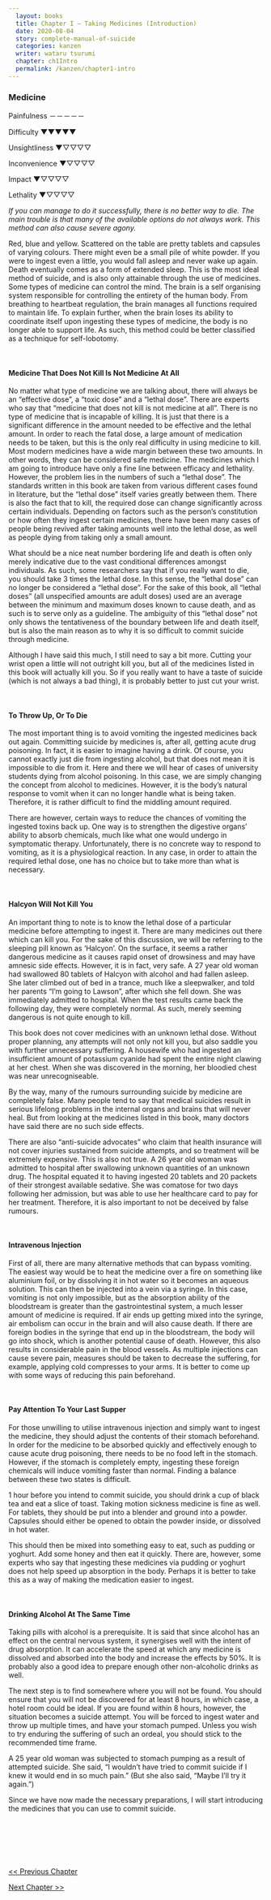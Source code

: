 ```yaml
---
  layout: books
  title: Chapter I — Taking Medicines (Introduction)
  date: 2020-08-04
  story: complete-manual-of-suicide
  categories: kanzen
  writer: wataru tsurumi
  chapter: ch1Intro
  permalink: /kanzen/chapter1-intro
---
```

### Medicine
Painfulness －－－－－

Difficulty ▼▼▼▼▼

Unsightliness ▼▽▽▽▽

Inconvenience ▼▽▽▽▽

Impact ▼▽▽▽▽

Lethality  ▼▽▽▽▽

<div class="smalltext"><i>If you can manage to do it successfully, there is no better way to die. The main trouble is that many of the available options do not always work. This method can also cause severe agony.</i></div>

Red, blue and yellow. Scattered on the table are pretty tablets and capsules of varying colours. There might even be a small pile of white powder. If you were to ingest even a little, you would fall asleep and never wake up again. Death eventually comes as a form of extended sleep. This is the most ideal method of suicide, and is also only attainable through the use of medicines.
Some types of medicine can control the mind. The brain is a self organising system responsible for controlling the entirety of the human body. From breathing to heartbeat regulation, the brain manages all functions required to maintain life. To explain further, when the brain loses its ability to coordinate itself upon ingesting these types of medicine, the body is no longer able to support life. As such, this method could be better classified as a technique for self-lobotomy.
<p>&nbsp;</p>

#### Medicine That Does Not Kill Is Not Medicine At All
No matter what type of medicine we are talking about, there will always be an “effective dose”, a “toxic dose” and a “lethal dose”. There are experts who say that “medicine that does not kill is not medicine at all”. There is no type of medicine that is incapable of killing. It is just that there is a significant difference in the amount needed to be effective and the lethal amount. In order to reach the fatal dose, a large amount of medication needs to be taken, but this is the only real difficulty in using medicine to kill. Most modern medicines have a wide margin between these two amounts. In other words, they can be considered safe medicine. The medicines which I am going to introduce have only a fine line between efficacy and lethality.
However, the problem lies in the numbers of such a “lethal dose”. The standards written in this book are taken from various different cases found in literature, but the “lethal dose” itself varies greatly between them. There is also the fact that to kill, the required dose can change significantly across certain individuals. Depending on factors such as the person’s constitution or how often they ingest certain medicines, there have been many cases of people being revived after taking amounts well into the lethal dose, as well as people dying from taking only a small amount.

What should be a nice neat number bordering life and death is often only merely indicative due to the vast conditional differences amongst individuals. As such, some researchers say that if you really want to die, you should take 3 times the lethal dose. In this sense, the “lethal dose” can no longer be considered a “lethal dose”. For the sake of this book, all “lethal doses” (all unspecified amounts are adult doses) used are an average between the minimum and maximum doses known to cause death, and as such is to serve only as a guideline. The ambiguity of this “lethal dose” not only shows the tentativeness of the boundary between life and death itself, but is also the main reason as to why it is so difficult to commit suicide through medicine.

Although I have said this much, I still need to say a bit more. Cutting your wrist open a little will not outright kill you, but all of the medicines listed in this book will actually kill you. So if you really want to have a taste of suicide (which is not always a bad thing), it is probably better to just cut your wrist.
<p>&nbsp;</p>

#### To Throw Up, Or To Die
The most important thing is to avoid vomiting the ingested medicines back out again. Committing suicide by medicines is, after all, getting acute drug poisoning. In fact, it is easier to imagine having a drink. Of course, you cannot exactly just die from ingesting alcohol, but that does not mean it is impossible to die from it. Here and there we will hear of cases of university students dying from alcohol poisoning. In this case, we are simply changing the concept from alcohol to medicines. However, it is the body’s natural response to vomit when it can no longer handle what is being taken. Therefore, it is rather difficult to find the middling amount required.

There are however, certain ways to reduce the chances of vomiting the ingested toxins back up. One way is to strengthen the digestive organs’ ability to absorb chemicals, much like what one would undergo in symptomatic therapy. Unfortunately, there is no concrete way to respond to vomiting, as it is a physiological reaction. In any case, in order to attain the required lethal dose, one has no choice but to take more than what is necessary.
<p>&nbsp;</p>

#### Halcyon Will Not Kill You
An important thing to note is to know the lethal dose of a particular medicine before attempting to ingest it. There are many medicines out there which can kill you. For the sake of this discussion, we will be referring to the sleeping pill known as ‘Halcyon’. On the surface, it seems a rather dangerous medicine as it causes rapid onset of drowsiness and may have amnesic side effects. However, it is in fact, very safe. A 27 year old woman had swallowed 80 tablets of Halcyon with alcohol and had fallen asleep. She later climbed out of bed in a trance, much like a sleepwalker, and told her parents “I’m going to Lawson”, after which she fell down. She was immediately admitted to hospital. When the test results came back the following day, they were completely normal. As such, merely seeming dangerous is not quite enough to kill.

This book does not cover medicines with an unknown lethal dose. Without proper planning, any attempts will not only not kill you, but also saddle you with further unnecessary suffering. A housewife who had ingested an insufficient amount of potassium cyanide had spent the entire night clawing at her chest. When she was discovered in the morning, her bloodied chest was near unrecogniseable.

By the way, many of the rumours surrounding suicide by medicine are completely false. Many people tend to say that medical suicides result in serious lifelong problems in the internal organs and brains that will never heal. But from looking at the medicines listed in this book, many doctors have said there are no such side effects.   

There are also “anti-suicide advocates” who claim that health insurance will not cover injuries sustained from suicide attempts, and so treatment will be extremely expensive. This is also not true. A 26 year old woman was admitted to hospital after swallowing unknown quantities of an unknown drug. The hospital equated it to having ingested 20 tablets and 20 packets of their strongest available sedative. She was comatose for two days following her admission, but was able to use her healthcare card to pay for her treatment. Therefore, it is also important to not be deceived by false rumours.
<p>&nbsp;</p>

#### Intravenous Injection
First of all, there are many alternative methods that can bypass vomiting. The easiest way would be to heat the medicine over a fire on something like aluminium foil, or by dissolving it in hot water so it becomes an aqueous solution. This can then be injected into a vein via a syringe. In this case, vomiting is not only impossible, but as the absorption ability of the bloodstream is greater than the gastrointestinal system, a much lesser amount of medicine is required. If air ends up getting mixed into the syringe, air embolism can occur in the brain and will also cause death. If there are foreign bodies in the syringe that end up in the bloodstream, the body will go into shock, which is another potential cause of death. However, this also results in considerable pain in the blood vessels. As multiple injections can cause severe pain, measures should be taken to decrease the suffering, for example, applying cold compresses to your arms. It is better to come up with some ways of reducing this pain beforehand.
<p>&nbsp;</p>

#### Pay Attention To Your Last Supper
For those unwilling to utilise intravenous injection and simply want to ingest the medicine, they should adjust the contents of their stomach beforehand. In order for the medicine to be absorbed quickly and effectively enough to cause acute drug poisoning, there needs to be no food left in the stomach. However, if the stomach is completely empty, ingesting these foreign chemicals will induce vomiting faster than normal. Finding a balance between these two states is difficult.

1 hour before you intend to commit suicide, you should drink a cup of black tea and eat a slice of toast. Taking motion sickness medicine is fine as well. For tablets, they should be put into a blender and ground into a powder. Capsules should either be opened to obtain the powder inside, or dissolved in hot water.

This should then be mixed into something easy to eat, such as pudding or yoghurt. Add some honey and then eat it quickly. There are, however, some experts who say that ingesting these medicines via pudding or yoghurt does not help speed up absorption in the body. Perhaps it is better to take this as a way of making the medication easier to ingest.
<p>&nbsp;</p>

#### Drinking Alcohol At The Same Time
Taking pills with alcohol is a prerequisite. It is said that since alcohol has an effect on the central nervous system, it synergises well with the intent of drug absorption. It can accelerate the speed at which any medicine is dissolved and absorbed into the body and increase the effects by 50%. It is probably also a good idea to prepare enough other non-alcoholic drinks as well.

The next step is to find somewhere where you will not be found. You should ensure that you will not be discovered for at least 8 hours, in which case, a hotel room could be ideal. If you are found within 8 hours, however, the situation becomes a suicide attempt. You will be forced to ingest water and throw up multiple times, and have your stomach pumped. Unless you wish to try enduring the suffering of such an ordeal, you should stick to the recommended time frame.

A 25 year old woman was subjected to stomach pumping as a result of attempted suicide. She said, “I wouldn’t have tried to commit suicide if I knew it would end in so much pain.” (But she also said, “Maybe I’ll try it again.”)

Since we have now made the necessary preparations, I will start introducing the medicines that you can use to commit suicide.
<p>&nbsp;</p>
<p>&nbsp;</p>
<p>&nbsp;</p>

<a href="https://kkumakuma.github.io/kanzen/2020/08/04/kanzen-foreword.html"> << Previous Chapter

Next Chapter >>
